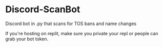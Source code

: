# Discord-ScanBot
Discord bot in .py that scans for TOS bans and name changes



If you're hosting on replit, make sure you private your repl or people can grab your bot token.
